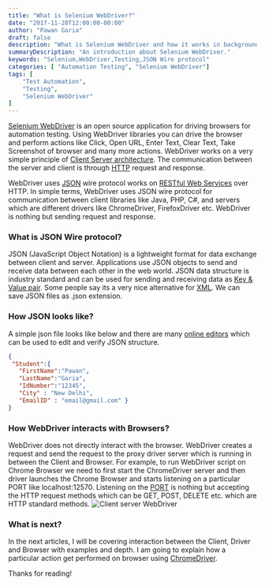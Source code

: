 ```yaml
---
title: "What is Selenium WebDriver?"
date: "2017-11-28T12:00:00-00:00"
author: "Pawan Garia"
draft: false
description: "What is Selenium WebDriver and how it works in background."
summaryDescription: "An introduction about Selenium WebDriver."
keywords: "Selenium,WebDriver,Testing,JSON Wire protocol"
categories: [ "Automation Testing", "Selenium WebDriver"]
tags: [
    "Test Automation",
    "Testing",
    "Selenium WebDriver"
]
---
```


[Selenium WebDriver](http://www.seleniumhq.org/projects/webdriver/) is an open source application for driving browsers for automation testing. Using WebDriver libraries you can drive the browser and perform actions like Click, Open URL, Enter Text, Clear Text, Take Screenshot of browser and many more actions.
WebDriver works on a very simple principle of [Client Server architecture](https://en.wikipedia.org/wiki/Client%E2%80%93server_model). The communication between the server and client is through [HTTP](https://en.wikipedia.org/wiki/Hypertext_Transfer_Protocol) request and response.

WebDriver uses [JSON](https://www.json.org/) wire protocol works on [RESTful Web Services](https://docs.oracle.com/javaee/6/tutorial/doc/gijqy.html) over HTTP. In simple terms, WebDriver uses JSON wire protocol for communication between client libraries like Java, PHP, C#, and servers which are different drivers like ChromeDriver, FirefoxDriver etc. WebDriver is nothing but sending request and response.

### What is JSON Wire protocol?

JSON (JavaScript Object Notation) is a lightweight format for data exchange between client and server. Applications use JSON objects to send and receive data between each other in the web world. JSON data structure is industry standard and can be used for sending and receiving data as [Key & Value pair](https://developers.squarespace.com/what-is-json/). Some people say its a very nice alternative for [XML](https://www.w3schools.com/xml/).  We can save JSON files as .json extension.

### How JSON looks like?

A simple json file looks like below and there are many [online editors](http://www.jsoneditoronline.org/) which can be used to edit and verify JSON structure.

```json
{
 "Student":{
   "FirstName":"Pawan",
   "LastName":"Garia",
   "IdNumber":"12345",
   "City" : "New Delhi",
   "EmailID" : "email@gmail.com" }
}
```



### How WebDriver interacts with Browsers?

WebDriver does not directly interact with the browser. WebDriver creates a request and send the request to the proxy driver server which is running in between the Client and Browser. For example, to run WebDriver script on Chrome Browser we need to first start the ChromeDriver server and then driver launches the Chrome Browser and starts listening on a particular PORT like localhost:12570. Listening on the [PORT](https://www.lifewire.com/port-numbers-on-computer-networks-817939) is nothing but accepting the HTTP request methods which can be GET, POST, DELETE etc. which are HTTP standard methods.
![Client server WebDriver](/img/webdriver/ClientserverWebdriver.png)
### What is next?

In the next articles, I will be covering interaction between the Client, Driver and Browser with examples and depth. I am going to explain how a particular action get performed on browser using [ChromeDriver](https://sites.google.com/a/chromium.org/chromedriver/).
 
Thanks for reading!



